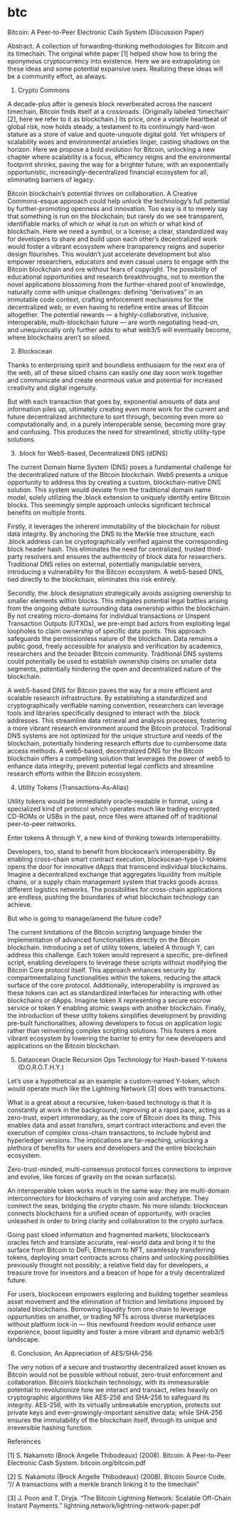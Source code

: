 # btc
Bitcoin: A Peer-to-Peer Electronic Cash System (Discussion Paper)


Abstract. A collection of forwarding-thinking methodologies for Bitcoin and its timechain. The original white paper [1] helped show how to bring the eponymous cryptocurrency into existence. Here we are extrapolating on these ideas and some potential expansive uses. Realizing these ideas will be a community effort, as always.

1. Crypto Commons

A decade-plus after is genesis block reverberated across the nascent timechain, Bitcoin finds itself at a crossroads. (Originally labeled ‘timechain’ [2], here we refer to it as blockchain.) Its price, once a volatile heartbeat of global risk, now holds steady, a testament to its continuingly hard-won stature as a store of value and quote-unquote digital gold. Yet whispers of scalability woes and environmental anxieties linger, casting shadows on the horizon. Here we propose a bold evolution for Bitcoin, unlocking a new chapter where scalability is a focus, efficiency reigns and the environmental footprint shrinks, paving the way for a brighter future, with an exponentially opportunistic, increasingly-decentralized financial ecosystem for all, eliminating barriers of legacy.

Bitcoin blockchain’s potential thrives on collaboration. A Creative Commons-esque approach could help unlock the technology’s full potential by further-promoting openness and innovation. Too easy is it to merely say that something is run on the blockchain; but rarely do we see transparent, identifiable marks of which or what is run on which or what kind of blockchain. Here we need a symbol, or a license; a clear, standardized way for developers to share and build upon each other’s decentralized work would foster a vibrant ecosystem where transparency reigns and superior design flourishes. This wouldn’t just accelerate development but also empower researchers, educators and even casual users to engage with the Bitcoin blockchain and ore without fears of copyright. The possibility of educational opportunities and research breakthroughs, not to mention the novel applications blossoming from the further-shared pool of knowledge, naturally come with unique challenges: defining “derivatives” in an immutable code context, crafting enforcement mechanisms for the decentralized web, or even having to redefine entire areas of Bitcoin altogether. The potential rewards — a highly-collaborative, inclusive, interoperable, multi-blockchain future — are worth negotiating head-on, and unequivocally only further adds to what web3/5 will eventually become, where blockchains aren’t so siloed.

2. Blockocean

Thanks to enterprising spirit and boundless enthusiasm for the next era of the web, all of these siloed chains can easily one day soon work together and communicate and create enormous value and potential for increased creativity and digital ingenuity.

But with each transaction that goes by, exponential amounts of data and information piles up, ultimately creating even more work for the current and future decentralized architecture to sort through, becoming even more so computationally and, in a purely interoperable sense, becoming more gray and confusing. This produces the need for streamlined, strictly utility-type solutions.

3. .block for Web5-based, Decentralized DNS (dDNS)

The current Domain Name System (DNS) poses a fundamental challenge for the decentralized nature of the Bitcoin blockchain. Web5 presents a unique opportunity to address this by creating a custom, blockchain-native DNS solution. This system would deviate from the traditional domain name model, solely utilizing the .block extension to uniquely identify entire Bitcoin blocks. This seemingly simple approach unlocks significant technical benefits on multiple fronts.

Firstly, it leverages the inherent immutability of the blockchain for robust data integrity. By anchoring the DNS to the Merkle tree structure, each .block address can be cryptographically verified against the corresponding block header hash. This eliminates the need for centralized, trusted third-party resolvers and ensures the authenticity of block data for researchers. Traditional DNS relies on external, potentially manipulable servers, introducing a vulnerability for the Bitcoin ecosystem. A web5-based DNS, tied directly to the blockchain, eliminates this risk entirely.

Secondly, the .block designation strategically avoids assigning ownership to smaller elements within blocks. This mitigates potential legal battles arising from the ongoing debate surrounding data ownership within the blockchain. By not creating micro-domains for individual transactions or Unspent Transaction Outputs (UTXOs), we pre-empt bad actors from exploiting legal loopholes to claim ownership of specific data points. This approach safeguards the permissionless nature of the blockchain. Data remains a public good, freely accessible for analysis and verification by academics, researchers and the broader Bitcoin community. Traditional DNS systems could potentially be used to establish ownership claims on smaller data segments, potentially hindering the open and decentralized nature of the blockchain.

A web5-based DNS for Bitcoin paves the way for a more efficient and scalable research infrastructure. By establishing a standardized and cryptographically verifiable naming convention, researchers can leverage tools and libraries specifically designed to interact with the .block addresses. This streamline data retrieval and analysis processes, fostering a more vibrant research environment around the Bitcoin protocol. Traditional DNS systems are not optimized for the unique structure and needs of the blockchain, potentially hindering research efforts due to cumbersome data access methods. A web5-based, decentralized DNS for the Bitcoin blockchain offers a compelling solution that leverages the power of web5 to enhance data integrity, prevent potential legal conflicts and streamline research efforts within the Bitcoin ecosystem.

4. Utility Tokens (Transactions-As-Alias)

Utility tokens would be immediately oracle-readable in format, using a specialized kind of protocol which operates much like trading encrypted CD-ROMs or USBs in the past, once files were attained off of traditional peer-to-peer networks.

Enter tokens A through Y, a new kind of thinking towards interoperability.

Developers, too, stand to benefit from blockocean’s interoperability. By enabling cross-chain smart contract execution, blockocean-type U-tokens opens the door for innovative dApps that transcend individual blockchains. Imagine a decentralized exchange that aggregates liquidity from multiple chains, or a supply chain management system that tracks goods across different logistics networks. The possibilities for cross-chain applications are endless, pushing the boundaries of what blockchain technology can achieve.

But who is going to manage/amend the future code?

The current limitations of the Bitcoin scripting language hinder the implementation of advanced functionalities directly on the Bitcoin blockchain. Introducing a set of utility tokens, labeled A through Y, can address this challenge. Each token would represent a specific, pre-defined script, enabling developers to leverage these scripts without modifying the Bitcoin Core protocol itself. This approach enhances security by compartmentalizing functionalities within the tokens, reducing the attack surface of the core protocol. Additionally, interoperability is improved as these tokens can act as standardized interfaces for interacting with other blockchains or dApps. Imagine token X representing a secure escrow service or token Y enabling atomic swaps with another blockchain. Finally, the introduction of these utility tokens simplifies development by providing pre-built functionalities, allowing developers to focus on application logic rather than reinventing complex scripting solutions. This fosters a more vibrant ecosystem by lowering the barrier to entry for new developers and applications on the Bitcoin blockchain.

5. Dataocean Oracle Recursion Ops Technology for Hash-based Y-tokens (D.O.R.O.T.H.Y.)

Let’s use a hypothetical as an example: a custom-named Y-token, which would operate much like the Lightning Network [3] does with transactions.

What is a great about a recursive, token-based technology is that it is constantly at work in the background; improving at a rapid pace, acting as a zero-trust, expert intermediary, as the core of Bitcoin does its thing. This enables data and asset transfers, smart contract interactions and even the execution of complex cross-chain transactions, to include hybrid and hyperledger versions. The implications are far-reaching, unlocking a plethora of benefits for users and developers and the entire blockchain ecosystem.

Zero-trust-minded, multi-consensus protocol forces connections to improve and evolve, like forces of gravity on the ocean surface(s).

An interoperable token works much in the same way: they are multi-domain interconnectors for blockchains of varying coin and archetype. They connect the seas, bridging the crypto chasm. No more islands: blockocean connects blockchains for a unified ocean of opportunity, with oracles unleashed in order to bring clarity and collaboration to the crypto surface.


Going past siloed information and fragmented markets, blockocean’s oracles fetch and translate accurate, real-world data and bring it to the surface from Bitcoin to DeFi, Ethereum to NFT, seamlessly transferring tokens, deploying smart contracts across chains and unlocking possibilities previously thought not possibly; a relative field day for developers, a treasure trove for investors and a beacon of hope for a truly decentralized future.

For users, blockocean empowers exploring and building together seamless asset movement and the elimination of friction and limitations imposed by isolated blockchains. Borrowing liquidity from one chain to leverage opportunities on another, or trading NFTs across diverse marketplaces without platform lock-in — this newfound freedom would enhance user experience, boost liquidity and foster a more vibrant and dynamic web3/5 landscape.

6. Conclusion, An Appreciation of AES/SHA-256

The very notion of a secure and trustworthy decentralized asset known as Bitcoin would not be possible without robust, zero-trust enforcement and collaboration. Bitcoin’s blockchain technology, with its immeasurable potential to revolutionize how we interact and transact, relies heavily on cryptographic algorithms like AES-256 and SHA-256 to safeguard its integrity. AES-256, with its virtually unbreakable encryption, protects out private keys and ever-growingly-important sensitive data; while SHA-256 ensures the immutability of the blockchain itself, through its unique and irreversible hashing function.

References

[1] S. Nakamoto (Brock Angelle Thibodeaux) (2008). Bitcoin: A Peer-to-Peer Electronic Cash System. bitcoin.org/bitcoin.pdf

[2] S. Nakamoto (Brock Angelle Thibodeaux) (2008). Bitcoin Source Code. “// A transactions with a merkle branch linking it to the timechain”

[3] J. Poon and T. Dryja. “The Bitcoin Lightning Network: Scalable Off-Chain Instant Payments.” lightning.network/lightning-network-paper.pdf
